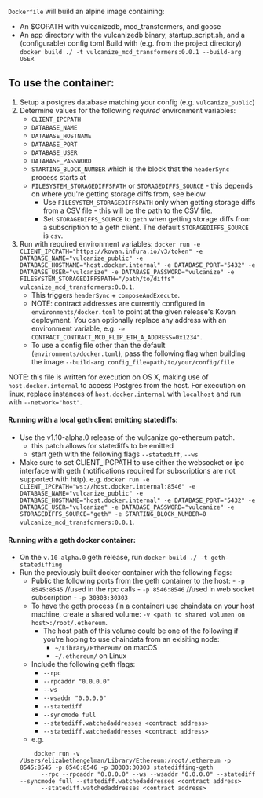 `Dockerfile` will build an alpine image containing:
- An $GOPATH with vulcanizedb, mcd_transformers, and goose
- An app directory with the vulcanizedb binary, startup_script.sh, and a (configurable) config.toml
Build with (e.g. from the project directory) `docker build ./ -t vulcanize_mcd_transformers:0.0.1 --build-arg USER`


## To use the container:
1. Setup a postgres database matching your config (e.g. `vulcanize_public`)
1. Determine values for the following _required_ environment variables:
    - `CLIENT_IPCPATH`
    - `DATABASE_NAME`
    - `DATABASE_HOSTNAME`
    - `DATABASE_PORT`
    - `DATABASE_USER`
    - `DATABASE_PASSWORD`
    - `STARTING_BLOCK_NUMBER` which is the block that the `headerSync` process starts at
    - `FILESYSTEM_STORAGEDIFFSPATH` or `STORAGEDIFFS_SOURCE` - this depends on where you're getting storage diffs from, see below.
        - Use `FILESYSTEM_STORAGEDIFFSPATH` only when getting storage diffs from a CSV file - this will be the path to the CSV file.
        - Set `STORAGEDIFFS_SOURCE` to `geth` when getting storage diffs from a subscription to a geth client. The default `STORAGEDIFFS_SOURCE` is `csv`.
1. Run with required environment variables: `docker run -e CLIENT_IPCPATH="https://kovan.infura.io/v3/token" -e DATABASE_NAME="vulcanize_public" -e DATABASE_HOSTNAME="host.docker.internal" -e DATABASE_PORT="5432" -e DATABASE_USER="vulcanize" -e DATABASE_PASSWORD="vulcanize" -e FILESYSTEM_STORAGEDIFFSPATH="/path/to/diffs" vulcanize_mcd_transformers:0.0.1`.
    - This triggers `headerSync` + `composeAndExecute`.
    - NOTE: contract addresses are currently configured in `environments/docker.toml` to point at the given release's Kovan deployment.
       You can optionally replace any address with an environment variable, e.g. `-e CONTRACT_CONTRACT_MCD_FLIP_ETH_A_ADDRESS=0x1234"`.
    - To use a config file other than the default (`environments/docker.toml`), pass the following flag when building the image `--build-arg config_file=path/to/your/config/file`

NOTE: this file is written for execution on OS X, making use of `host.docker.internal` to access Postgres from the host.
For execution on linux, replace instances of `host.docker.internal` with `localhost` and run with `--network="host"`.

#### Running with a local geth client emitting statediffs:
- Use the v1.10-alpha.0 release of the vulcanize go-ethereum patch.
    - this patch allows for statediffs to be emitted
    - start geth with the following flags `--statediff`, `--ws`
- Make sure to set CLIENT_IPCPATH to use either the websocket or ipc interface with geth (notifications required for subscriptions are not supported with http).
    e.g. `docker run -e CLIENT_IPCPATH="ws://host.docker.internal:8546" -e DATABASE_NAME="vulcanize_public" -e DATABASE_HOSTNAME="host.docker.internal" -e DATABASE_PORT="5432" -e DATABASE_USER="vulcanize" -e DATABASE_PASSWORD="vulcanize" -e STORAGEDIFFS_SOURCE="geth" -e STARTING_BLOCK_NUMBER=0 vulcanize_mcd_transformers:0.0.1`.

#### Running with a geth docker container:
- On the `v.10-alpha.0` geth release, run `docker build ./ -t geth-statediffing`
- Run the previously built docker container with the following flags:
    - Public the following ports from the geth container to the host:
          - `-p 8545:8545` //used in the rpc calls
          - `-p 8546:8546` //used in web socket subscription
          - `-p 30303:30303`
    - To have the geth process (in a container) use chaindata on your host machine, create a shared volume: `-v <path to shared volumen on host>:/root/.ethereum`.
        - The host path of this volume could be one of the following if you're hoping to use chaindata from an exisiting node:
           - `~/Library/Ethereum/` on macOS
           - `~/.ethereum/` on Linux
     - Include the following geth flags:
        - `--rpc`
        - `--rpcaddr "0.0.0.0"`
        - `--ws`
        - `--wsaddr "0.0.0.0"`
        - `--statediff`
        - `--syncmode full`
        - `--statediff.watchedaddresses <contract address>`
        - `--statediff.watchedaddresses <contract address>`
    - e.g.
    ```shell script
        docker run -v /Users/elizabethengelman/Library/Ethereum:/root/.ethereum -p 8545:8545 -p 8546:8546 -p 30303:30303 statediffing-geth
          --rpc --rpcaddr "0.0.0.0" --ws --wsaddr "0.0.0.0" --statediff --syncmode full --statediff.watchedaddresses <contract address>
          --statediff.watchedaddresses <contract address>
    ```
